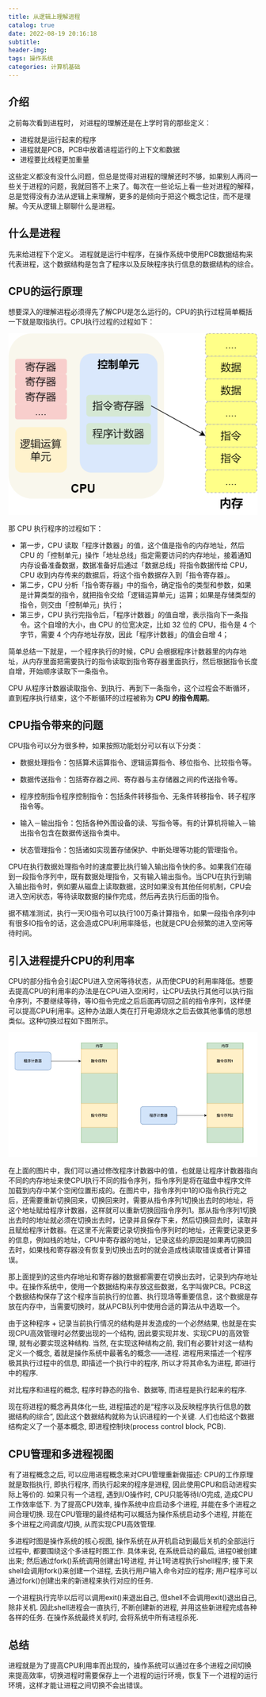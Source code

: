 ```yaml
---
title: 从逻辑上理解进程
catalog: true
date: 2022-08-19 20:16:18
subtitle:
header-img:
tags: 操作系统
categories: 计算机基础
---
```


## 介绍

之前每次看到进程时， 对进程的理解还是在上学时背的那些定义：

- 进程就是运行起来的程序
- 进程就是PCB，PCB中放着进程运行的上下文和数据
- 进程要比线程更加重量

这些定义都没有没什么问题，但总是觉得对进程的理解还时不够，如果别人再问一些关于进程的问题，我就回答不上来了。每次在一些论坛上看一些对进程的解释，总是觉得没有办法从逻辑上来理解，更多的是倾向于把这个概念记住，而不是理解。今天从逻辑上聊聊什么是进程。

## 什么是进程

先来给进程下个定义。 进程就是运行中程序，在操作系统中使用PCB数据结构来代表进程，这个数据结构是包含了程序以及反映程序执行信息的数据结构的综合。

## CPU的运行原理

想要深入的理解进程必须得先了解CPU是怎么运行的。CPU的执行过程简单概括一下就是取指执行。CPU执行过程的过程如下：

![img](./从逻辑上理解进程/cpu-run.png)

那 CPU 执行程序的过程如下：

- 第一步，CPU 读取「程序计数器」的值，这个值是指令的内存地址，然后 CPU 的「控制单元」操作「地址总线」指定需要访问的内存地址，接着通知内存设备准备数据，数据准备好后通过「数据总线」将指令数据传给 CPU，CPU 收到内存传来的数据后，将这个指令数据存入到「指令寄存器」。
- 第二步，CPU 分析「指令寄存器」中的指令，确定指令的类型和参数，如果是计算类型的指令，就把指令交给「逻辑运算单元」运算；如果是存储类型的指令，则交由「控制单元」执行；
- 第三步，CPU 执行完指令后，「程序计数器」的值自增，表示指向下一条指令。这个自增的大小，由 CPU 的位宽决定，比如 32 位的 CPU，指令是 4 个字节，需要 4 个内存地址存放，因此「程序计数器」的值会自增 4；

简单总结一下就是，一个程序执行的时候，CPU 会根据程序计数器里的内存地址，从内存里面把需要执行的指令读取到指令寄存器里面执行，然后根据指令长度自增，开始顺序读取下一条指令。

CPU 从程序计数器读取指令、到执行、再到下一条指令，这个过程会不断循环，直到程序执行结束，这个不断循环的过程被称为 **CPU 的指令周期**。

## CPU指令带来的问题

CPU指令可以分为很多种，如果按照功能划分可以有以下分类：

- 数据处理指令：包括算术运算指令、逻辑运算指令、移位指令、比较指令等。

- 数据传送指令：包括寄存器之间、寄存器与主存储器之间的传送指令等。

- 程序控制指令程序控制指令：包括条件转移指令、无条件转移指令、转子程序指令等。

- 输入－输出指令：包括各种外围设备的读、写指令等。有的计算机将输入－输出指令包含在数据传送指令类中。

- 状态管理指令：包括诸如实现置存储保护、中断处理等功能的管理指令。

CPU在执行数据处理指令时的速度要比执行输入输出指令快的多。如果我们在碰到一段指令序列中，既有数据处理指令，又有输入输出指令。当CPU在执行到输入输出指令时，例如要从磁盘上读取数据，这时如果没有其他任何机制，CPU会进入空闲状态，等待读取数据的操作完成，然后再去执行后面的指令。

据不精准测试，执行一天IO指令可以执行100万条计算指令，如果一段指令序列中有很多IO指令的话，这会造成CPU利用率降低，也就是CPU会频繁的进入空闲等待时间。

## 引入进程提升CPU的利用率

CPU的部分指令会引起CPU进入空闲等待状态，从而使CPU的利用率降低。想要去提高CPU的利用率的办法是在CPU进入空闲时，让CPU去执行其他可以执行指令序列，不要继续等待，等IO指令完成之后后面再切回之前的指令序列，这样便可以提高CPU利用率。这种办法跟人类在打开电源烧水之后去做其他事情的思想类似。这种切换过程如下图所示。

![](./从逻辑上理解进程/程序计数器-指令序列.png)

在上面的图片中，我们可以通过修改程序计数器中的值，也就是让程序计数器指向不同的内存地址来使CPU执行不同的指令序列，指令序列是将在磁盘中程序文件加载到内存中某个空闲位置形成的。在图片中，指令序列中1的IO指令执行完之后，还需要重新切换回来，切换回来时，需要从指令序列1切换出去时的地址，将这个地址赋给程序计数器，这样就可以重新切换回指令序列1。那从指令序列1切换出去时的地址就必须在切换出去时，记录并且保存下来，然后切换回去时，读取并且赋给程序计数器。在这里不光需要记录切换指令序列时的地址，还需要记录更多的信息，例如栈的地址，CPU中寄存器的地址，记录这些的原因是如果再切换回去时，如果栈和寄存器没有恢复到切换出去时的就会造成栈读取错误或者计算错误。

那上面提到的这些内存地址和寄存器的数据都需要在切换出去时，记录到内存地址中。在操作系统中，使用一个数据结构来存放这些数据，名字叫做PCB。PCB这个数据结构保存了这个程序当前执行的位置、执行现场等重要信息，这个数据是存放在内存中，当需要切换时，就从PCB队列中使用合适的算法从中选取一个。

由于这种程序 + 记录当前执行情况的结构是并发造成的一个必然结果,  也就是在实现CPU高效管理时必然要出现的一个结构,  因此要实现并发、实现CPU的高效管理,  就有必要实现这种结构.  当然,  在实现这种结构之前,  我们有必要针对这一结构定义一个概念,  着就是操作系统中最著名的概念——进程.  进程用来描述一个程序极其执行过程中的信息,  即描述一个执行中的程序,  所以才将其命名为进程,  即进行中的程序.

对比程序和进程的概念,  程序时静态的指令、数据等,  而进程是执行起来的程序. 	

现在将进程的概念再具体化一些,  进程描述的是“程序以及反映程序执行信息的数据结构的综合”,  因此这个数据结构就称为认识进程的一个关键.  人们也给这个数据结构定义了一个基本概念,  即进程控制块(process control block, PCB).

## CPU管理和多进程视图

有了进程概念之后,  可以应用进程概念来对CPU管理重新做描述: CPU的工作原理就是取指执行,  即执行程序,  而执行起来的程序是进程,  因此使用CPU和启动进程实际上等价的.  如果只有一个进程,  遇到I/O操作时,  CPU只能等待I/O完成,  造成CPU工作效率低下.  为了提高CPU效率,  操作系统中应启动多个进程,  并能在多个进程之间合理切换.  现在CPU管理的最终结构可以概括为操作系统启动多个进程,  并能在多个进程之间调度/切换,  从而实现CPU高效管理.

多进程时图是操作系统的核心视图,  操作系统在从开机启动到最后关机的全部运行过程中,  都要围绕这个多进程时图工作.  具体来说,  在系统启动的最后,  进程0被创建出来;  然后通过fork()系统调用创建出1号进程,  并让1号进程执行shell程序; 接下来shell会调用fork()来创建一个进程,  去执行用户输入命令对应的程序;  用户程序可以通过fork()创建出来的新进程来执行对应的任务.

一个进程执行完毕以后可以调用exit()来退出自己, 但shell不会调用exit()退出自己,  除非关机. 因此shell进程会一直执行,  不断创建新的进程,  并用这些新进程完成各种各样的任务.  在操作系统最终关机时,  会将系统中所有进程杀死.

## 总结

进程就是为了提高CPU利用率而出现的，操作系统可以通过在多个进程之间切换来提高效率，切换进程时需要保存上一个进程的运行环境，恢复下一个进程的运行环境，这样才能让进程之间切换不会出错误。
